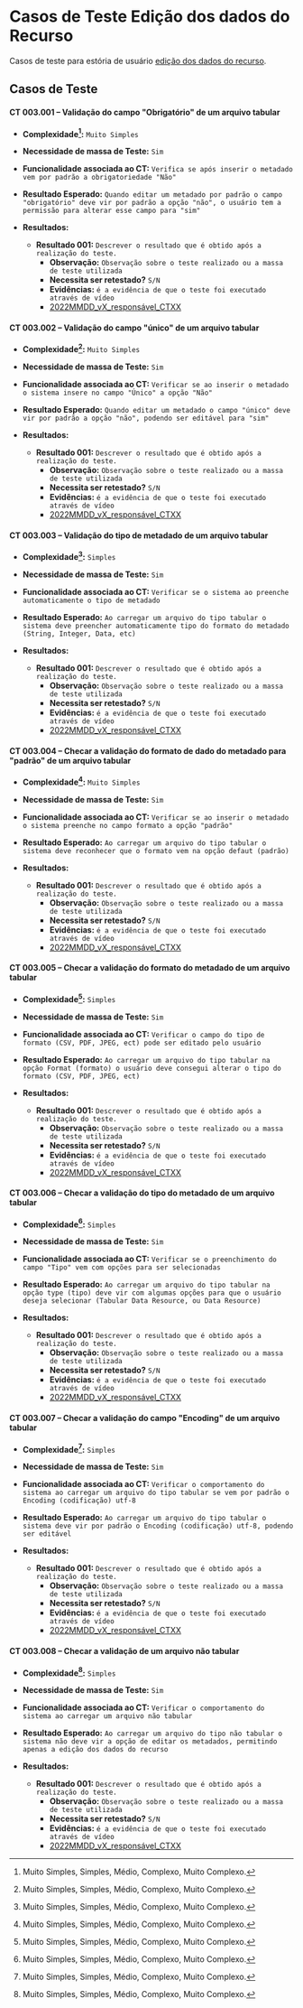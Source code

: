 # Casos de Teste Edição dos dados do Recurso

Casos de teste para estória de usuário [edição dos dados do recurso](../../estorias_de_usuarios/03_edicao_dos_dados_do_recurso).

## Casos de Teste

#### **CT 003.001 –** Validação do campo "Obrigatório" de um arquivo tabular

  - **Complexidade[^¹]:** `Muito Simples`
  - **Necessidade de massa de Teste:** `Sim`
  - **Funcionalidade associada ao CT:** `Verifica se após inserir o metadado vem por padrão a obrigatoriedade "Não"`
  - **Resultado Esperado:** `Quando editar um metadado por padrão o campo "obrigatório" deve vir por padrão a opção "não", o usuário tem a permissão para alterar esse campo para "sim"`

  - **Resultados:**  
    - **Resultado 001:** `Descrever o resultado que é obtido após a realização do teste.`
        - **Observação:** `Observação sobre o teste realizado ou a massa de teste utilizada`
        - **Necessita ser retestado?** `S/N`
        - **Evidências:** `é a evidência de que o teste foi executado através de vídeo`
        - [2022MMDD_vX_responsável_CTXX](Link_para_video_youtube)

#### **CT 003.002 –** Validação do campo "único" de um arquivo tabular

  - **Complexidade[^¹]:** `Muito Simples`
  - **Necessidade de massa de Teste:** `Sim`
  - **Funcionalidade associada ao CT:** `Verificar se ao inserir o metadado o sistema insere no campo "Único" a opção "Não"`
  - **Resultado Esperado:** `Quando editar um metadado o campo "único" deve vir por padrão a opção "não", podendo ser editável para "sim"`

  - **Resultados:**  
    - **Resultado 001:** `Descrever o resultado que é obtido após a realização do teste.`
        - **Observação:** `Observação sobre o teste realizado ou a massa de teste utilizada`
        - **Necessita ser retestado?** `S/N`
        - **Evidências:** `é a evidência de que o teste foi executado através de vídeo`
        - [2022MMDD_vX_responsável_CTXX](Link_para_video_youtube)

#### **CT 003.003 –** Validação do tipo de metadado de um arquivo tabular

  - **Complexidade[^¹]:** `Simples`
  - **Necessidade de massa de Teste:** `Sim`
  - **Funcionalidade associada ao CT:** `Verificar se o sistema ao preenche automaticamente o tipo de metadado`
  - **Resultado Esperado:** `Ao carregar um arquivo do tipo tabular o sistema deve preencher automaticamente tipo do formato do metadado (String, Integer, Data, etc)`

  - **Resultados:**  
    - **Resultado 001:** `Descrever o resultado que é obtido após a realização do teste.`
        - **Observação:** `Observação sobre o teste realizado ou a massa de teste utilizada`
        - **Necessita ser retestado?** `S/N`
        - **Evidências:** `é a evidência de que o teste foi executado através de vídeo`
        - [2022MMDD_vX_responsável_CTXX](Link_para_video_youtube)

#### **CT 003.004 –** Checar a validação do formato de dado do metadado para "padrão" de um arquivo tabular

  - **Complexidade[^¹]:** `Muito Simples`
  - **Necessidade de massa de Teste:** `Sim`
  - **Funcionalidade associada ao CT:** `Verificar se ao inserir o metadado o sistema preenche no campo formato a opção "padrão"`
  - **Resultado Esperado:** `Ao carregar um arquivo do tipo tabular o sistema deve reconhecer que o formato vem na opção defaut (padrão)`

  - **Resultados:**  
    - **Resultado 001:** `Descrever o resultado que é obtido após a realização do teste.`
        - **Observação:** `Observação sobre o teste realizado ou a massa de teste utilizada`
        - **Necessita ser retestado?** `S/N`
        - **Evidências:** `é a evidência de que o teste foi executado através de vídeo`
        - [2022MMDD_vX_responsável_CTXX](Link_para_video_youtube)

#### **CT 003.005 –** Checar a validação do formato do metadado de um arquivo tabular

  - **Complexidade[^¹]:** `Simples`
  - **Necessidade de massa de Teste:** `Sim`
  - **Funcionalidade associada ao CT:** `Verificar o campo do tipo de formato (CSV, PDF, JPEG, ect) pode ser editado pelo usuário`
  - **Resultado Esperado:** `Ao carregar um arquivo do tipo tabular na opção Format (formato) o usuário deve consegui alterar o tipo do formato (CSV, PDF, JPEG, ect)`

  - **Resultados:**  
    - **Resultado 001:** `Descrever o resultado que é obtido após a realização do teste.`
        - **Observação:** `Observação sobre o teste realizado ou a massa de teste utilizada`
        - **Necessita ser retestado?** `S/N`
        - **Evidências:** `é a evidência de que o teste foi executado através de vídeo`
        - [2022MMDD_vX_responsável_CTXX](Link_para_video_youtube)

#### **CT 003.006 –** Checar a validação do tipo do metadado de um arquivo tabular

  - **Complexidade[^¹]:** `Simples`
  - **Necessidade de massa de Teste:** `Sim`
  - **Funcionalidade associada ao CT:** `Verificar se o preenchimento do campo "Tipo" vem com opções para ser selecionadas`
  - **Resultado Esperado:** `Ao carregar um arquivo do tipo tabular na opção type (tipo) deve vir com algumas opções para que o usuário deseja selecionar (Tabular Data Resource, ou Data Resource)`

  - **Resultados:**  
    - **Resultado 001:** `Descrever o resultado que é obtido após a realização do teste.`
        - **Observação:** `Observação sobre o teste realizado ou a massa de teste utilizada`
        - **Necessita ser retestado?** `S/N`
        - **Evidências:** `é a evidência de que o teste foi executado através de vídeo`
        - [2022MMDD_vX_responsável_CTXX](Link_para_video_youtube)

#### **CT 003.007 –** Checar a validação do campo "Encoding" de um arquivo tabular

  - **Complexidade[^¹]:** `Simples`
  - **Necessidade de massa de Teste:** `Sim`
  - **Funcionalidade associada ao CT:** `Verificar o comportamento do sistema ao carregar um arquivo do tipo tabular se vem por padrão o Encoding (codificação) utf-8`
  - **Resultado Esperado:** `Ao carregar um arquivo do tipo tabular o sistema deve vir por padrão o Encoding (codificação) utf-8, podendo ser editável`

  - **Resultados:**  
    - **Resultado 001:** `Descrever o resultado que é obtido após a realização do teste.`
        - **Observação:** `Observação sobre o teste realizado ou a massa de teste utilizada`
        - **Necessita ser retestado?** `S/N`
        - **Evidências:** `é a evidência de que o teste foi executado através de vídeo`
        - [2022MMDD_vX_responsável_CTXX](Link_para_video_youtube)

#### **CT 003.008 –** Checar a validação de um arquivo não tabular

  - **Complexidade[^¹]:** `Simples`
  - **Necessidade de massa de Teste:** `Sim`
  - **Funcionalidade associada ao CT:** `Verificar o comportamento do sistema ao carregar um arquivo não tabular`
  - **Resultado Esperado:** `Ao carregar um arquivo do tipo não tabular o sistema não deve vir a opção de editar os metadados, permitindo apenas a edição dos dados do recurso`

  - **Resultados:**  
    - **Resultado 001:** `Descrever o resultado que é obtido após a realização do teste.`
        - **Observação:** `Observação sobre o teste realizado ou a massa de teste utilizada`
        - **Necessita ser retestado?** `S/N`
        - **Evidências:** `é a evidência de que o teste foi executado através de vídeo`
        - [2022MMDD_vX_responsável_CTXX](Link_para_video_youtube)

[^¹]: Muito Simples, Simples, Médio, Complexo, Muito Complexo.
